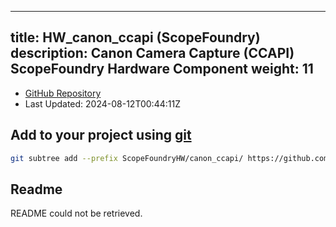 
---
title: HW_canon_ccapi (ScopeFoundry)
description: Canon Camera Capture (CCAPI) ScopeFoundry Hardware Component
weight: 11
---
- [GitHub Repository](https://github.com/ScopeFoundry/HW_canon_ccapi)
- Last Updated: 2024-08-12T00:44:11Z

## Add to your project using [git](/docs/100_development/20_git/)
```bash
git subtree add --prefix ScopeFoundryHW/canon_ccapi/ https://github.com/ScopeFoundry/HW_canon_ccapi master && git checkout
```

## Readme
README could not be retrieved.
